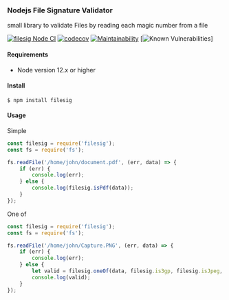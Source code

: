 ### Nodejs File Signature Validator

small library to validate Files by reading each magic number from a file

[![filesig Node CI](https://github.com/telkomdev/node-filesig/actions/workflows/ci.yml/badge.svg)](https://github.com/telkomdev/node-filesig/actions/workflows/ci.yml)
[![codecov](https://codecov.io/gh/lutfailham96/node-filesig/branch/master/graph/badge.svg?token=C5GJEHHHA1)](https://codecov.io/gh/lutfailham96/node-filesig)
[![Maintainability](https://api.codeclimate.com/v1/badges/5d5e798f45c785ef2301/maintainability)](https://codeclimate.com/github/lutfailham96/node-filesig/maintainability)
[![Known Vulnerabilities](https://snyk.io/test/github/lutfailham96/node-filesig/badge.svg)]

#### Requirements
- Node version 12.x or higher

#### Install

```shell
$ npm install filesig
```

#### Usage
Simple
```javascript
const filesig = require('filesig');
const fs = require('fs');

fs.readFile('/home/john/document.pdf', (err, data) => {
    if (err) {
        console.log(err);
    } else {
        console.log(filesig.isPdf(data));
    }
});

```

One of
```javascript
const filesig = require('filesig');
const fs = require('fs');

fs.readFile('/home/john/Capture.PNG', (err, data) => {
    if (err) {
        console.log(err);
    } else {
        let valid = filesig.oneOf(data, filesig.is3gp, filesig.isJpeg, filesig.isPng);
        console.log(valid);
    }
});
```
